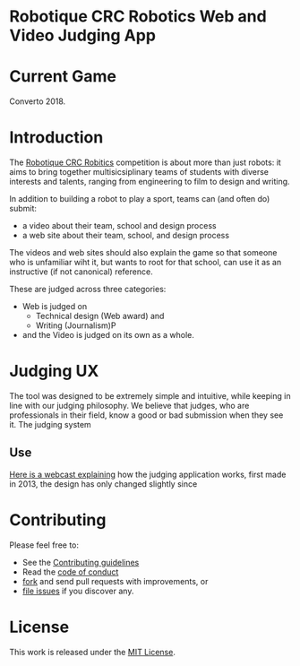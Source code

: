 # Robotique CRC Robotics Web and Video Judging App

# Current Game
Converto 2018.

# Introduction

The [Robotique CRC Robitics][crc] competition is about more than just robots: it aims to bring together multisicsiplinary teams of students with diverse interests and talents, ranging from engineering to film to design and writing.

In addition to building a robot to play a sport, teams can (and often do) submit:
- a video about their team, school and design process
- a web site about their team, school, and design process

The videos and web sites should also explain the game so that someone who is unfamiliar wiht it, but wants to root for that school, can use it as an instructive (if not canonical) reference.

These are judged across three categories:
- Web is judged on
  - Technical design (Web award) and
  - Writing (Journalism)P
- and the Video is judged on its own as a whole.

# Judging UX

The tool was designed to be extremely simple and intuitive, while keeping in line with our judging philosophy. We believe that judges, who are professionals in their field, know a good or bad submission when they see it. The judging system 

## Use

[Here is a webcast explaining][webcast] how the judging application works, first made in 2013, the design has only changed slightly since 

# Contributing

Please feel free to:
- See the [Contributing guidelines][contributing]
- Read the [code of conduct][code of conduct]
- [fork](https://github.com/robo-crc/judging#fork-destination-box) and send pull requests with improvements, or 
- [file issues](https://github.com/robo-crc/judging/issues) if you discover any.

# License

This work is released under the [MIT License](https://github.com/robo-crc/judging/blob/master/LICENSE).

[crc]: http://robo-crc.ca
[webcast]: http://www.youtube.com/watch?v=B1o5f-Z2hOU
[contributing]: https://github.com/robo-crc/judging/blob/master/CONTRIBUTING.md
[code of conduct]: https://github.com/robo-crc/judging/blob/master/code_of_conduct.md